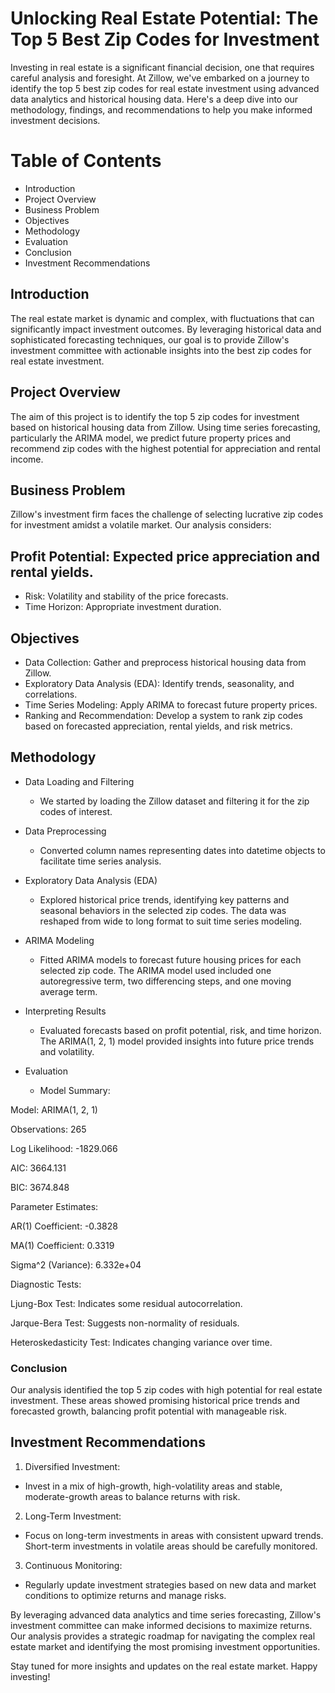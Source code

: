 # Unlocking Real Estate Potential: The Top 5 Best Zip Codes for Investment

Investing in real estate is a significant financial decision, one that requires careful analysis and foresight. At Zillow, we've embarked on a journey to identify the top 5 best zip codes for real estate investment using advanced data analytics and historical housing data. Here's a deep dive into our methodology, findings, and recommendations to help you make informed investment decisions.

# Table of Contents
  * Introduction
  * Project Overview
  * Business Problem
  * Objectives
  * Methodology
  * Evaluation
  * Conclusion
  * Investment Recommendations

## Introduction
The real estate market is dynamic and complex, with fluctuations that can significantly impact investment outcomes. By leveraging historical data and sophisticated forecasting techniques, our goal is to provide Zillow's investment committee with actionable insights into the best zip codes for real estate investment.

## Project Overview
The aim of this project is to identify the top 5 zip codes for investment based on historical housing data from Zillow. Using time series forecasting, particularly the ARIMA model, we predict future property prices and recommend zip codes with the highest potential for appreciation and rental income.

## Business Problem
Zillow's investment firm faces the challenge of selecting lucrative zip codes for investment amidst a volatile market. Our analysis considers:

## Profit Potential: Expected price appreciation and rental yields.
* Risk: Volatility and stability of the price forecasts.
* Time Horizon: Appropriate investment duration.

## Objectives
* Data Collection: Gather and preprocess historical housing data from Zillow.
* Exploratory Data Analysis (EDA): Identify trends, seasonality, and correlations.
* Time Series Modeling: Apply ARIMA to forecast future property prices.
* Ranking and Recommendation: Develop a system to rank zip codes based on forecasted appreciation, rental yields, and risk metrics.

## Methodology
* Data Loading and Filtering
  * We started by loading the Zillow dataset and filtering it for the zip codes of interest.

* Data Preprocessing
  * Converted column names representing dates into datetime objects to facilitate time series analysis.

* Exploratory Data Analysis (EDA)
  * Explored historical price trends, identifying key patterns and seasonal behaviors in the selected zip codes. The data was reshaped from wide to long format to suit time series modeling.

* ARIMA Modeling
  * Fitted ARIMA models to forecast future housing prices for each selected zip code. The ARIMA model used included one autoregressive term, two differencing steps, and one moving average term.

* Interpreting Results
  * Evaluated forecasts based on profit potential, risk, and time horizon. The ARIMA(1, 2, 1) model provided insights into future price trends and volatility.

* Evaluation
  * Model Summary:

Model: ARIMA(1, 2, 1)

Observations: 265

Log Likelihood: -1829.066

AIC: 3664.131

BIC: 3674.848

Parameter Estimates:

AR(1) Coefficient: -0.3828

MA(1) Coefficient: 0.3319

Sigma^2 (Variance): 6.332e+04

Diagnostic Tests:

Ljung-Box Test: Indicates some residual autocorrelation.

Jarque-Bera Test: Suggests non-normality of residuals.

Heteroskedasticity Test: Indicates changing variance over time.

### Conclusion

Our analysis identified the top 5 zip codes with high potential for real estate investment. These areas showed promising historical price trends and forecasted growth, balancing profit potential with manageable risk.

## Investment Recommendations

1. Diversified Investment:
  *  Invest in a mix of high-growth, high-volatility areas and stable, moderate-growth areas to balance returns with risk.

2. Long-Term Investment:
  *  Focus on long-term investments in areas with consistent upward trends. Short-term investments in volatile areas should be carefully monitored.

3. Continuous Monitoring:
  * Regularly update investment strategies based on new data and market conditions to optimize returns and manage risks.

By leveraging advanced data analytics and time series forecasting, Zillow's investment committee can make informed decisions to maximize returns. Our analysis provides a strategic roadmap for navigating the complex real estate market and identifying the most promising investment opportunities.

Stay tuned for more insights and updates on the real estate market. Happy investing!
